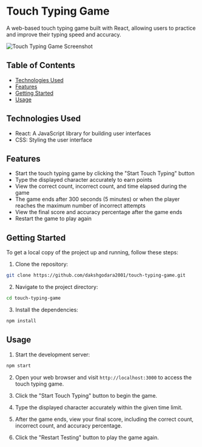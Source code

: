 # Touch Typing Game

A web-based touch typing game built with React, allowing users to practice and improve their typing speed and accuracy.

![Touch Typing Game Screenshot](screenshot.png)

## Table of Contents

- [Technologies Used](#technologies-used)
- [Features](#features)
- [Getting Started](#getting-started)
- [Usage](#usage)


## Technologies Used

- React: A JavaScript library for building user interfaces
- CSS: Styling the user interface

## Features

- Start the touch typing game by clicking the "Start Touch Typing" button
- Type the displayed character accurately to earn points
- View the correct count, incorrect count, and time elapsed during the game
- The game ends after 300 seconds (5 minutes) or when the player reaches the maximum number of incorrect attempts
- View the final score and accuracy percentage after the game ends
- Restart the game to play again

## Getting Started

To get a local copy of the project up and running, follow these steps:

1. Clone the repository:

```bash
git clone https://github.com/dakshgodara2001/touch-typing-game.git
```
2. Navigate to the project directory:
```bash
cd touch-typing-game
```

3. Install the dependencies:
```bash
npm install
```

## Usage

1. Start the development server:
```bash
npm start
```

2. Open your web browser and visit ``http://localhost:3000`` to access the touch typing game.

3. Click the "Start Touch Typing" button to begin the game.
 
4. Type the displayed character accurately within the given time limit.

5. After the game ends, view your final score, including the correct count, incorrect count, and accuracy percentage.

6. Click the "Restart Testing" button to play the game again.
